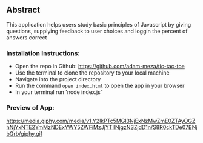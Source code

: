 ## Abstract

This application helps users study basic principles of Javascript by giving questions, supplying feedback to user choices and loggin the percent of answers correct

### Installation Instructions:
- Open the repo in Github: https://github.com/adam-meza/tic-tac-toe
- Use the terminal to clone the repository to your local machine
- Navigate into the project directory
- Run the command `open index.html` to open the app in your browser
- In your terminal run 'node index.js"

### Preview of App:

https://media.giphy.com/media/v1.Y2lkPTc5MGI3NjExNzMwZmE0ZTAyOGZhNjYxNTE2YmMzNDExYWY5ZWFiMzJjYTllNjgzNSZjdD1n/S8R0ckTDe07BNjbGrb/giphy.gif
